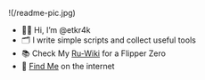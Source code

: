 !(/readme-pic.jpg)
- 👋🏼 Hi, I’m @etkr4k
- 🗂️ I write simple scripts and collect useful tools
- 📚 Check My [Ru-Wiki](https://flipper.chillpad.club) for a Flipper Zero
- 📱 [Find Me](https://chillpad.club/) on the internet

<!---
etkr4k/etkr4k is a ✨ special ✨ repository because its `README.md` (this file) appears on your GitHub profile.
You can click the Preview link to take a look at your changes.
--->
